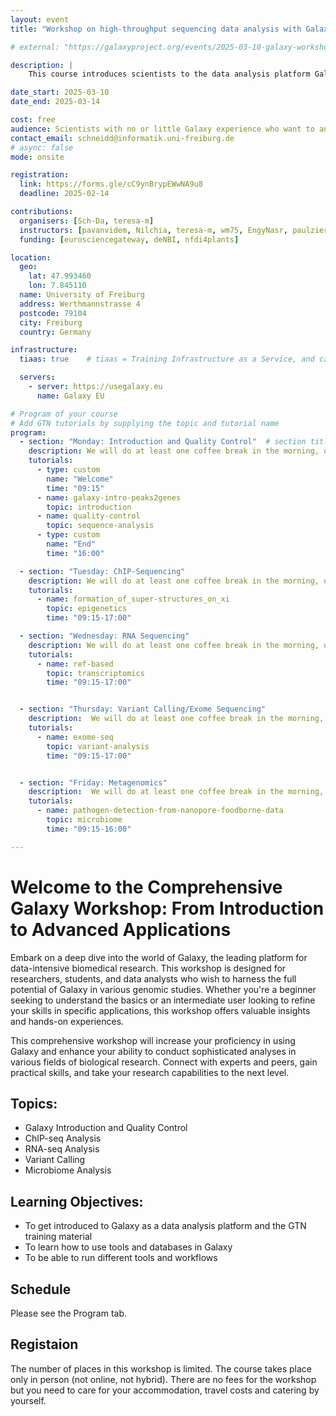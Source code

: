 ```yaml
---
layout: event
title: "Workshop on high-throughput sequencing data analysis with Galaxy"

# external: "https://galaxyproject.org/events/2025-03-10-galaxy-workshop-freiburg/"

description: |
    This course introduces scientists to the data analysis platform Galaxy. The course is a beginner course; no programming skills are required.

date_start: 2025-03-10
date_end: 2025-03-14

cost: free
audience: Scientists with no or little Galaxy experience who want to analyse sequencing data.
contact_email: schneidd@informatik.uni-freiburg.de
# async: false
mode: onsite

registration:
  link: https://forms.gle/cC9ynBrypEWwNA9u8
  deadline: 2025-02-14

contributions:
  organisers: [Sch-Da, teresa-m]
  instructors: [pavanvidem, Nilchia, teresa-m, wm75, EngyNasr, paulzierep]
  funding: [eurosciencegateway, deNBI, nfdi4plants]

location:
  geo:
    lat: 47.993460
    lon: 7.845110
  name: University of Freiburg
  address: Werthmannstrasse 4
  postcode: 79104
  city: Freiburg
  country: Germany

infrastructure:
  tiaas: true    # tiaas = Training Infrastructure as a Service, and can be requested (for free) from all major Galaxies

  servers:
    - server: https://usegalaxy.eu
      name: Galaxy EU

# Program of your course
# Add GTN tutorials by supplying the topic and tutorial name
program:
  - section: "Monday: Introduction and Quality Control"  # section title is optional
    description: We will do at least one coffee break in the morning, one in the afternoon, and 1h lunch break around noon.
    tutorials:
      - type: custom
        name: "Welcome"
        time: "09:15"
      - name: galaxy-intro-peaks2genes
        topic: introduction
      - name: quality-control
        topic: sequence-analysis
      - type: custom
        name: "End"
        time: "16:00"

  - section: "Tuesday: ChIP-Sequencing"
    description: We will do at least one coffee break in the morning, one in the afternoon, and 1h lunch break around noon.
    tutorials:
      - name: formation_of_super-structures_on_xi
        topic: epigenetics
        time: "09:15-17:00"

  - section: "Wednesday: RNA Sequencing"
    description: We will do at least one coffee break in the morning, one in the afternoon, and 1h lunch break around noon.
    tutorials:
      - name: ref-based
        topic: transcriptomics
        time: "09:15-17:00"


  - section: "Thursday: Variant Calling/Exome Sequencing"
    description:  We will do at least one coffee break in the morning, one in the afternoon, and 1h lunch break around noon.
    tutorials:
      - name: exome-seq
        topic: variant-analysis
        time: "09:15-17:00"


  - section: "Friday: Metagenomics"
    description:  We will do at least one coffee break in the morning, one in the afternoon, and 1h lunch break around noon.
    tutorials:
      - name: pathogen-detection-from-nanopore-foodborne-data
        topic: microbiome
        time: "09:15-16:00"

---
```

# Welcome to the Comprehensive Galaxy Workshop: From Introduction to Advanced Applications

Embark on a deep dive into the world of Galaxy, the leading platform for data-intensive biomedical research. This workshop is designed for researchers, students, and data analysts who wish to
harness the full potential of Galaxy in various genomic studies. Whether you're a beginner seeking to understand the basics or an intermediate user looking to refine your skills in specific applications,
this workshop offers valuable insights and hands-on experiences.

This comprehensive workshop will increase your proficiency in using Galaxy and enhance your ability to conduct sophisticated analyses in various fields of biological research.
Connect with experts and peers, gain practical skills, and take your research capabilities to the next level.

## Topics:

- Galaxy Introduction and Quality Control
- ChIP-seq Analysis
- RNA-seq Analysis
- Variant Calling
- Microbiome Analysis

## Learning Objectives:

- To get introduced to Galaxy as a data analysis platform and the GTN training material
- To learn how to use tools and databases in Galaxy
- To be able to run different tools and workflows

## Schedule

Please see the Program tab.

## Registaion

The number of places in this workshop is limited. The course takes place only in person (not online, not hybrid). There are no fees for the workshop but you need to care for your accommodation, travel costs and catering by yourself.


